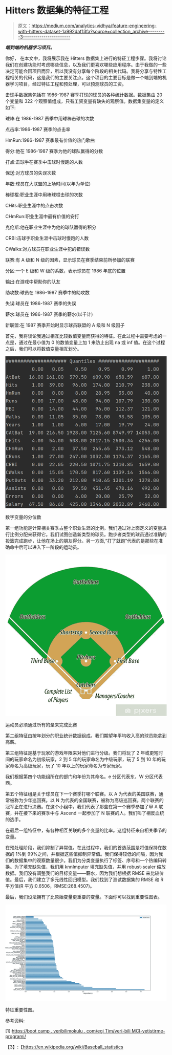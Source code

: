 # Hitters 数据集的特征工程

> 原文：<https://medium.com/analytics-vidhya/feature-engineering-with-hitters-dataset-1a992daf13fa?source=collection_archive---------3----------------------->

***端到端的机器学习项目。***

你好，
在本文中，我将展示我在 Hitters 数据集上进行的特征工程步骤。我将讨论我们在创建功能时考虑哪些信息，以及我们更喜欢哪些应用程序。由于我做的一些决定可能会因项目而异，所以我没有分享每个阶段的相关代码。我将分享与特性工程相关的代码，这是我们的主要关注点。这个项目的主要目标是做一个端到端的机器学习项目，经过特征工程和预处理，可以预测球员的工资。

击球手数据集包括在 1986-1987 赛季打球的球员的各种统计数据。数据集由 20 个变量和 322 个观察值组成，只有工资变量有缺失的观察值。数据集变量的定义如下:

球棒:在 1986-1987 赛季中用球棒击球的次数

点击率:1986-1987 赛季的点击率

HmRun:1986-1987 赛季最有价值的热门歌曲

得分:他在 1986-1987 赛季为他的球队赢得的分数

打点:击球手在赛季中击球时慢跑的人数

保送:对方球员的失误次数

年数:球员在大联盟的上场时间(以年为单位)

棒球棍:职业生涯中用棒球棍击球的次数

CHits:职业生涯中的点击次数

CHmRun:职业生涯中最有价值的安打

克伦斯:他在职业生涯中为他的球队赢得的积分

CRBI:击球手职业生涯中击球时慢跑的人数

CWalks:对方球员在职业生涯中犯的错误数

联赛:有 A 级和 N 级的因素，显示球员在赛季结束前所参加的联赛

分区:一个 E 级和 W 级的系数，表示球员在 1986 年底的位置

输出:在游戏中帮助你的队友

助攻数:球员在 1986-1987 赛季中的助攻数

失误:球员在 1986-1987 赛季的失误

薪水:球员在 1986-1987 赛季的薪水(以千计)

新联盟:在 1987 赛季开始时显示球员联盟的 A 级和 N 级因子

首先，我将谈论我通过相互比较数值变量而获得的特征。在此过程中需要考虑的一点是，通过在最小值为 0 的数值变量上加 1 来防止出现 na 或 inf 值。在这个过程之后，我们可以将数值变量相互划分。

![](img/e286b7b48e26840328f255d34327ef23.png)

数字变量的分位数

第一组功能是计算相关赛季占整个职业生涯的比例。我们通过对上面定义的变量进行比例分配来获得它。我们试图创造新类型的球员。跑步者类型的球员通过准确的投篮完成跑步，让他在场上的朋友得分。另一方面,“打了就跑”代表的是那些在准确命中后可以进入下一阶段的运动员。

![](img/17454abf25e7c1aba6f3dc482ca668f4.png)

运动员必须通过所有的垒来完成比赛

第二组特征由按年划分的职业统计数据组成。我们期望年平均收入高的球员能拿到高薪。

第三组特征是基于玩家的游戏年限来对他们进行分级。我们将玩了 2 年或更短时间的玩家命名为初级玩家，2 到 5 年的玩家命名为中级玩家，玩了 5 到 10 年的玩家命名为高级玩家，玩了 10 年以上的玩家命名为专家玩家。

我们根据第四个功能组所在的部门和年份为其命名。e 分区代表东，W 分区代表西。

第五个特征组是关于球员在下一个赛季打哪个联赛。以 A 为代表的美国联赛，通常被称为少年巡回赛。以 N 为代表的全国联赛，被称为高级巡回赛。两个联赛的冠军正在进行决赛。在这个小组中，我们代表了那些在第一个赛季参加了甲 A 联赛，并在接下来的赛季中与 Ascend 一起参加了 N 联赛的人。我们叫了相反血统的选手。

在最后一组特征中，有各种相互关联的多个变量的比率。这组特征来自相关季节的变量。

在预处理阶段，我们抑制了异常值。在此过程中，我们的首选范围是将值保持在数据的 1%到 99%之间，并根据这些值抑制异常值。我们保持较低的间隔，因为我们的数据集中的观察数量很少。我们为分类变量执行了标签、序号和一个热编码转换。为了填充缺失值，我们用 knnImputer 填充缺失值，并用 robust-scaler 缩放数据。我们没有调整我们的目标变量——薪水，因为我们想根据 RMSE 来比较价值。最后，我们建立了多元线性回归模型。我们找到了测试数据集的 RMSE 和 R 平方值(R 平方:0.6506，RMSE:268.4507)。

最后，我们设法拥有了比原始变量更重要的变量。下面你可以找到重要性图表。

![](img/08fed2b37b21668d1a74cbe0a4db0bfb.png)

特征重要性图。

参考资料:

[1]:[https://boot camp . veribilimokulu . com/egi Tim/veri-bili MCI-yetistirme-programi/](https://bootcamp.veribilimiokulu.com/egitim/veri-bilimci-yetistirme-programi/)

[2]:[https://www.mlb.com/glossary](https://www.mlb.com/glossary)

【3】:【https://en.wikipedia.org/wiki/Baseball_statistics 